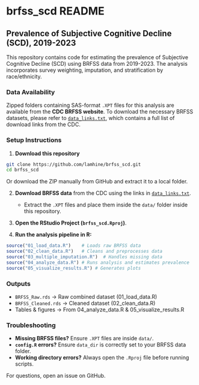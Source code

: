 # brfss_scd README

## Prevalence of Subjective Cognitive Decline (SCD), 2019-2023

This repository contains code for estimating the prevalence of Subjective Cognitive Decline (SCD) using BRFSS data from 2019-2023. The analysis incorporates survey weighting, imputation, and stratification by race/ethnicity.

### **Data Availability**

Zipped folders containing SAS-format `.XPT` files for this analysis are available from the **CDC BRFSS website**. To download the necessary BRFSS datasets, please refer to [`data_links.txt`](data_links.txt), which contains a full list of download links from the CDC.

### **Setup Instructions**

1. **Download this repository**
```sh
git clone https://github.com/lamhine/brfss_scd.git
cd brfss_scd
```
Or download the ZIP manually from GitHub and extract it to a local folder.

2. **Download BRFSS data** from the CDC using the links in [`data_links.txt`](data_links.txt).
   - Extract the `.XPT` files and place them inside the `data/` folder inside this repository.

3. **Open the RStudio Project (`brfss_scd.Rproj`)**.

4. **Run the analysis pipeline in R:**
```r
source("01_load_data.R")    # Loads raw BRFSS data
source("02_clean_data.R")   # Cleans and preprocesses data
source("03_multiple_imputation.R")  # Handles missing data
source("04_analyze_data.R") # Runs analysis and estimates prevalence
source("05_visualize_results.R") # Generates plots
```

### **Outputs**
- `BRFSS_Raw.rds` → Raw combined dataset (01_load_data.R)
- `BRFSS_Cleaned.rds` → Cleaned dataset (02_clean_data.R)
- Tables & figures → From 04_analyze_data.R & 05_visualize_results.R

### **Troubleshooting**
- **Missing BRFSS files?** Ensure `.XPT` files are inside `data/`.
- **`config.R` errors?** Ensure `data_dir` is correctly set to your BRFSS data folder.
- **Working directory errors?** Always open the `.Rproj` file before running scripts.

For questions, open an issue on GitHub.

